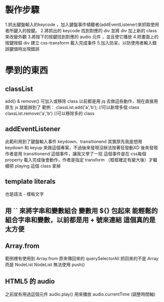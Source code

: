 製作步驟
=========
<p>
1.抓出鍵盤輸入的keycode ，加入鍵盤事件傾聽者(addEventListener)來抓取使用者所鍵入的按鍵。
2.將抓出的 keycode 找到對應的 div 並將 div 加上新的 class 來改變外觀
3.將按下的按鍵找到對應的 audio 元件 ，並且使它播放
4.把畫面上的按鍵按鈕 div 建立 css-transform 載入完成事件
5.加入防呆，以防使用者輸入錯誤鍵值時出現錯誤
<p>

學到的東西
==========
classList
---------------
<p>
add() & remove()
可加入或移除 class
以前都是用 jq 去做這些動作，現在直接用原生 js 就能辦到了
範例：
classList.add('a','b'); //可以新增多個 class
classList.remove('a','b') //可以移除多的 class
<p>

addEventListener
---------------
<p>
此範利用到了鍵盤輸入事件 keydown、transitionend
其實原先我是想用 keydown 和 keyup 來做這個專案，不過後來發現沒辦法按著狂發動XD
後來發現作者是用 transitionend 這個事件，讓我又學了一招
這個事件是在 css每個 property 載入完成後會動作，作者是指定 transform （框框確定有變大後）才繼續把 playing 這個 class 拿掉
<p>

template literals
---------------
也是語法 - 樣板文字

用 `` 來將字串和變數組合
變數用 ${} 包起來 
能輕鬆的組合字串和變數，以前都是用 + 號來連結
這個真的是太方便
---------------

Array.from
---------------
<p>
範例裡有使用到 Array.from 
原來傳回來的 querySelectorAll 抓回來的不是 Array 而是 NodeList
NodeList 無法使用 push()
<p>

HTML5 的 audio
---------------
<p>
之前就有用過這個元件
audio.play() 用來播放
audio.currentTime (調整時間軸)
<p>

